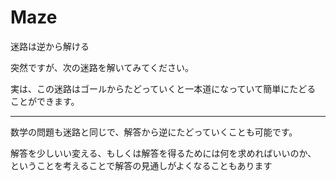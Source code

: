# Maze
迷路は逆から解ける

突然ですが、次の迷路を解いてみてください。


実は、この迷路はゴールからたどっていくと一本道になっていて簡単にたどる
ことができます。

***

数学の問題も迷路と同じで、解答から逆にたどっていくことも可能です。

解答を少しいい変える、もしくは解答を得るためには何を求めればいいのか、
ということを考えることで解答の見通しがよくなることもあります


